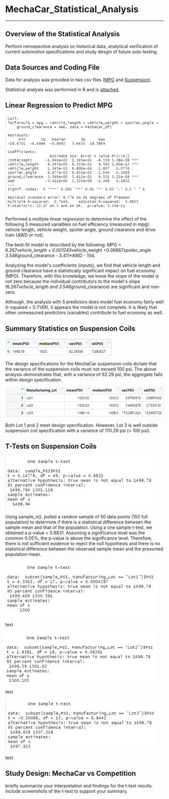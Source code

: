 # MechaCar_Statistical_Analysis
----------------------------------------------------------------------------------

## Overview of the Statistical Analysis 
Perform retrospective analysis on historical data, analytical verification of current automotive specifications and study desgin of future auto testing.  

## Data Sources and Coding File
Data for analysis was provided in two csv files ([MPG](MechaCar_mpg.csv) and [Suspension](Suspension_Coil.csv)).  

Statistical analysis was performed in R and is [attached](MechaCarChallenge.R).  

## Linear Regression to Predict MPG

![Fig_1](MechaCar_Statistical_Analysis/Screenshots/Linear_Regression_MPG.PNG)

Performed a multiple linear regression to determine the effect of the following 5 measured varialbles on fuel efficiency (measured in mpg): vehicle length, vehicle weight, spoiler angle, ground clearance and drive train (AWD or not).  

The best-fit model is described by the following:  MPG = 6.267*vehicle_length + 0.001245*vehicle_weight +0.06887*spoiler_angle 3.546*ground_clearance - 3.411*AWD - 104.

Analyzing the model's coefficients (inputs), we find that vehicle length and ground clearance have a statistically significant impact on fuel economy (MPG).  Therefore, with this knowledge, we know the slope of the model is not zero because the individual contributors to the model's slope (6.267*vehicle_length and 3.546*ground_clearance) are significant and non-zero.  

Although, the analysis with 5 predictors does model fuel economy fairly well (r-squared = 0.7149), it appears the model is not complete.  It is likely that other unmeasured predictors (variables) contribute to fuel economy as well.  

## Summary Statistics on Suspension Coils

![Fig_2](MechaCar_Statistical_Analysis/Screenshots/Suspension_central_tendancy.PNG)

The design specifications for the MechaCar suspension coils dictate that the variance of the suspension coils must not exceed 100 psi. The above analysis demonstrates that, with a variance of 62.29 psi, the aggregate falls within design specification.  


![Fig_3](MechaCar_Statistical_Analysis/Screenshots/Suspension_by_Lot.PNG)

Both Lot 1 and 2 meet design specification.  However, Lot 3 is well outside suspension coil specification with a variance of 170.29 psi (> 100 psi).  

## T-Tests on Suspension Coils

![Fig_4](MechaCar_Statistical_Analysis/Screenshots/ttest_PSI_allLots.PNG)

Using sample_n(), pulled a random sample of 50 data points (150 full population) to determine if there is a statistical difference between the sample mean and that of the population.  Using a one sample t-test, we obtained a p-value = 0.8831.  Assuming a significance level was the common 0.05%, the p-value is above the significance level.  Therefore, there is not sufficient evidence to reject the null hypothesis and there is no statistical difference between the observed sample mean and the presumed population mean.  


![Fig_5](MechaCar_Statistical_Analysis/Screenshots/ttest_PSI_Lot1.PNG)

text


![Fig_6](MechaCar_Statistical_Analysis/Screenshots/ttest_PSI_Lot2.PNG)

text


![Fig_7](MechaCar_Statistical_Analysis/Screenshots/ttest_PSI_Lot3.PNG)

text

## Study Design: MechaCar vs Competition
briefly summarize your interpretation and findings for the t-test results. Include screenshots of the t-test to support your summary.
